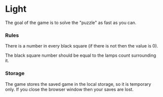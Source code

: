 # Light

The goal of the game is to solve the "puzzle" as fast as you can.

### Rules

There is a number in every black square (if there is not then the value is 0).

The black square number should be equal to the lamps count surrounding it.

### Storage

The game stores the saved game in the local storage, so it is temporary only.
If you close the browser window then your saves are lost.
